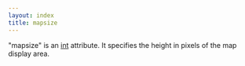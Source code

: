 ```yaml
---
layout: index
title: mapsize
---
```


"mapsize" is an [int](../types/int.html) attribute. It specifies the height in pixels of the map display area.
